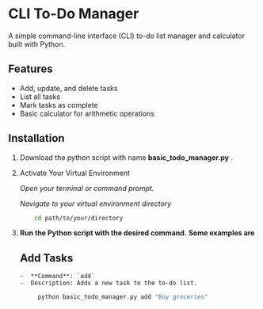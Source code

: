 # CLI To-Do Manager

A simple command-line interface (CLI) to-do list manager and calculator built with Python.

## Features
- Add, update, and delete tasks
- List all tasks
- Mark tasks as complete
- Basic calculator for arithmetic operations

## Installation
1. Download the python script with name **basic_todo_manager.py** .
2. Activate Your Virtual Environment

   *Open your terminal or command prompt.*

   *Navigate to your virtual environment directory*
   ```sh
       cd path/to/your/directory

3. **Run the Python script with the desired command.**
   **Some examples are**
     ## Add Tasks
       -  **Command**: `add`
       -  Description: Adds a new task to the to-do list.
     ```sh
          python basic_todo_manager.py add "Buy groceries"

